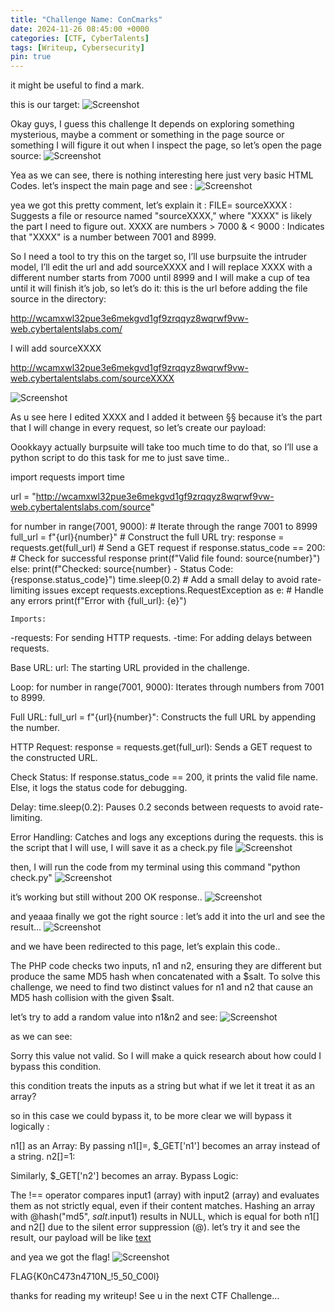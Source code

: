 ```yaml
---
title: "Challenge Name: ConCmarks"
date: 2024-11-26 08:45:00 +0000
categories: [CTF, CyberTalents]
tags: [Writeup, Cybersecurity]
pin: true
---
```

it might be useful to find a mark.

this is our target:
![Screenshot](/assets/img/concmarks/image.png)

Okay guys, I guess this challenge It depends on exploring something mysterious, maybe a comment or something in the page source or something I will figure it out when I inspect the page, so let’s open the page source:
![Screenshot](/assets/img/concmarks/image1.png)

Yea as we can see, there is nothing interesting here just very basic HTML Codes.
let’s inspect the main page and see :
![Screenshot](/assets/img/concmarks/image3.png)

yea we got this pretty comment, let’s explain it :
FILE= sourceXXXX : Suggests a file or resource named "sourceXXXX," where "XXXX" is likely the part I need to figure out.
XXXX are numbers > 7000 & < 9000 : Indicates that "XXXX" is a number between 7001 and 8999.

So I need a tool to try this on the target so, I’ll use burpsuite the intruder model, I’ll edit the url and add sourceXXXX and I will replace XXXX with a different number starts from 7000 until 8999 and I will make a cup of tea until it will finish it’s job, so let’s do it:
this is the url before adding the file source in the directory:

http://wcamxwl32pue3e6mekgvd1gf9zrqqyz8wqrwf9vw-web.cybertalentslabs.com/

I will add sourceXXXX

http://wcamxwl32pue3e6mekgvd1gf9zrqqyz8wqrwf9vw-web.cybertalentslabs.com/sourceXXXX

![Screenshot](/assets/img/concmarks/4.png)

As u see here I edited XXXX and I added it between §§ because it’s the part that I will change in every request, so let’s create our payload:

Oookkayy actually burpsuite will take too much time to do that, so I’ll use a python script to do this task for me to just save time..

import requests
import time

url = "http://wcamxwl32pue3e6mekgvd1gf9zrqqyz8wqrwf9vw-web.cybertalentslabs.com/source"

for number in range(7001, 9000):  # Iterate through the range 7001 to 8999
    full_url = f"{url}{number}"  # Construct the full URL
    try:
        response = requests.get(full_url)  # Send a GET request
        if response.status_code == 200:  # Check for successful response
            print(f"Valid file found: source{number}")
        else:
            print(f"Checked: source{number} - Status Code: {response.status_code}")
        time.sleep(0.2)  # Add a small delay to avoid rate-limiting issues
    except requests.exceptions.RequestException as e:  # Handle any errors
        print(f"Error with {full_url}: {e}")
    
    Imports:
-requests: For sending HTTP requests.
-time: For adding delays between requests.

Base URL:
url: The starting URL provided in the challenge.

Loop:
for number in range(7001, 9000): Iterates through numbers from 7001 to 8999.

Full URL:
full_url = f"{url}{number}": Constructs the full URL by appending the number.

HTTP Request:
response = requests.get(full_url): Sends a GET request to the constructed URL.

Check Status:
If response.status_code == 200, it prints the valid file name.
Else, it logs the status code for debugging.

Delay:
time.sleep(0.2): Pauses 0.2 seconds between requests to avoid rate-limiting.

Error Handling:
Catches and logs any exceptions during the requests.
this is the script that I will use, I will save it as a check.py file
![Screenshot](/assets/img/concmarks/5.png)

then, I will run the code from my terminal using this command
"python check.py"
![Screenshot](/assets/img/concmarks/6.png)

it’s working but still without 200 OK response..
![Screenshot](/assets/img/concmarks/7.png)

and yeaaa finally we got the right source :
let’s add it into the url and see the result…
![Screenshot](/assets/img/concmarks/8.png)

and we have been redirected to this page, let’s explain this code..

The PHP code checks two inputs, n1 and n2, ensuring they are different but produce the same MD5 hash when concatenated with a $salt. To solve this challenge, we need to find two distinct values for n1 and n2 that cause an MD5 hash collision with the given $salt.

let’s try to add a random value into n1&n2 and see:
![Screenshot](/assets/img/concmarks/9.png)

as we can see:

Sorry this value not valid.
So I will make a quick research about how could I bypass this condition.

this condition treats the inputs as a string but what if we let it treat it as an array?

so in this case we could bypass it, to be more clear we will bypass it logically :

n1[] as an Array:
By passing n1[]=, $_GET['n1'] becomes an array instead of a string.
n2[]=1:

Similarly, $_GET['n2'] becomes an array.
Bypass Logic:

The !== operator compares input1 (array) with input2 (array) and evaluates them as not strictly equal, even if their content matches.
Hashing an array with @hash("md5", $salt.$input1) results in NULL, which is equal for both n1[] and n2[] due to the silent error suppression (@).
let’s try it and see the result, our payload will be like
[text](http://wcamxwl32pue3e6mekgvd1gf9zrqqyz8wqrwf9vw-web.cybertalentslabs.com/?n1[]=&n2[]=1)

and yea we got the flag!
![Screenshot](/assets/img/concmarks/10.png)

FLAG{K0nC473n4710N_!5_50_C00l}

thanks for reading my writeup!
See u in the next CTF Challenge…